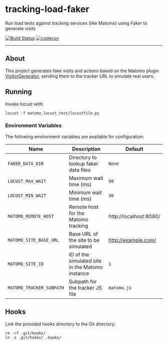 # tracking-load-faker

Run load tests against tracking services (like Matomo) using Faker to generate
visits

[![Build Status](https://api.travis-ci.org/python/mypy.svg?branch=master)](https://travis-ci.org/python/mypy)
[![codecov](https://codecov.io/gh/diogenes1oliveira/tracking-load-faker/branch/master/graph/badge.svg)](https://codecov.io/gh/diogenes1oliveira/tracking-load-faker)

--------

## About

This project generates fake visits and actions based on the Matomo plugin
[VisitorGenerator](https://github.com/matomo-org/plugin-VisitorGenerator),
sending them to the tracker URL to simulate real users.

## Running

Invoke locust with:

```shell
locust -f matomo_locust_test/locustfile.py
```

### Environment Variables

The following environment variables are available for configuration:

| Name                     | Description                                     | Default                |
| ------------------------ | ----------------------------------------------- | ---------------------- |
| `FAKER_DATA_DIR`         | Directory to lookup faker data files            | `None`                 |
| `LOCUST_MAX_WAIT`        | Maximum wait time (ms)                          | `90`                   |
| `LOCUST_MIN_WAIT`        | Minimum wait time (ms)                          | `30`                   |
| `MATOMO_REMOTE_HOST`     | Remote host for the Matomo tracking             | http://localhost:8080/ |
| `MATOMO_SITE_BASE_URL`   | Base URL of the site to be simulated            | http://example.com/    |
| `MATOMO_SITE_ID`         | ID of the simulated site in the Matomo instance | `1`                    |
| `MATOMO_TRACKER_SUBPATH` | Subpath for the tracker JS file                 | `matomo.js`            |

## Hooks

Link the provided hooks directory to the Git directory:

```shell
rm -rf .git/hooks/
ln -s .git/hooks/ .hooks/
```

